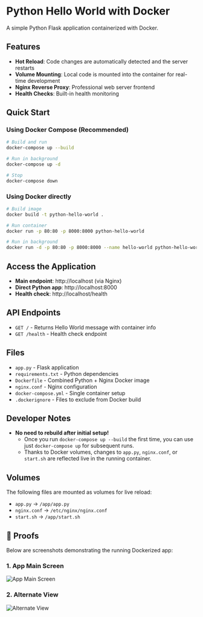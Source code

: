 # Python Hello World with Docker

A simple Python Flask application containerized with Docker.

## Features
- **Hot Reload**: Code changes are automatically detected and the server restarts
- **Volume Mounting**: Local code is mounted into the container for real-time development
- **Nginx Reverse Proxy**: Professional web server frontend
- **Health Checks**: Built-in health monitoring

## Quick Start

### Using Docker Compose (Recommended)
```bash
# Build and run
docker-compose up --build

# Run in background
docker-compose up -d

# Stop
docker-compose down
```

### Using Docker directly
```bash
# Build image
docker build -t python-hello-world .

# Run container
docker run -p 80:80 -p 8000:8000 python-hello-world

# Run in background
docker run -d -p 80:80 -p 8000:8000 --name hello-world python-hello-world
```

## Access the Application

- **Main endpoint**: http://localhost (via Nginx)
- **Direct Python app**: http://localhost:8000
- **Health check**: http://localhost/health

## API Endpoints

- `GET /` - Returns Hello World message with container info
- `GET /health` - Health check endpoint

## Files

- `app.py` - Flask application
- `requirements.txt` - Python dependencies
- `Dockerfile` - Combined Python + Nginx Docker image
- `nginx.conf` - Nginx configuration
- `docker-compose.yml` - Single container setup
- `.dockerignore` - Files to exclude from Docker build

## Developer Notes

- **No need to rebuild after initial setup!**
  - Once you run `docker-compose up --build` the first time, you can use just `docker-compose up` for subsequent runs.
  - Thanks to Docker volumes, changes to `app.py`, `nginx.conf`, or `start.sh` are reflected live in the running container.

## Volumes

The following files are mounted as volumes for live reload:
- `app.py` → `/app/app.py`
- `nginx.conf` → `/etc/nginx/nginx.conf`
- `start.sh` → `/app/start.sh`

## 📸 Proofs

Below are screenshots demonstrating the running Dockerized app:

### 1. App Main Screen

![App Main Screen](Screenshot%202025-07-02%20at%208.44.13%E2%80%AFPM%20(2).png)

### 2. Alternate View

![Alternate View](Screenshot%202025-07-02%20at%208.43.57%E2%80%AFPM%20(2).png)